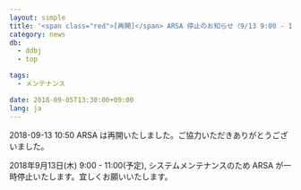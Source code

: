 ```yaml
---
layout: simple
title: '<span class="red">[再開]</span> ARSA 停止のお知らせ（9/13 9:00 - 11:00）'
category: news
db:
  - ddbj
  - top

tags:
  - メンテナンス

date: 2018-09-05T13:30:00+09:00
lang: ja
---
```


<p><span class="red">2018-09-13 10:50 ARSA は再開いたしました。ご協力いただきありがとうございました。</span></p>

<p>2018年9月13日(木) 9:00 - 11:00(予定), システムメンテナンスのため ARSA が一時停止いたします。宜しくお願いいたします。</p>
